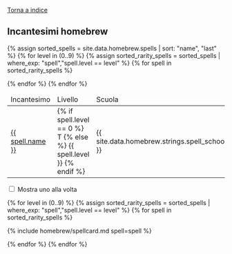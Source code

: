 [Torna a indice](/homebrew/index)

<script src="/assets/js/homebrew.js"></script>
<link rel="stylesheet" href="{{ '/assets/css/homebrew.css' | relative_url }}">

## Incantesimi homebrew

<table class="index">
<thead>
    <tr>
        <td>Incantesimo</td>
        <td>Livello</td>
        <td>Scuola</td>
    </tr>
</thead>
<tbody>

<!-- Rarity first, name second -->
{% assign sorted_spells = site.data.homebrew.spells | sort: "name", "last" %}
{% for level in (0..9) %}
{% assign sorted_rarity_spells = sorted_spells | where_exp: "spell","spell.level == level" %}
{% for spell in sorted_rarity_spells %}

<tr>
    <td><a href="#{{ spell.name | slugify }}">{{ spell.name }}</a></td>
    <td>{% if spell.level == 0 %} T {% else %} {{ spell.level }} {% endif %}</td>
    <td>{{ site.data.homebrew.strings.spell_schools[spell.school] }}</td>
</tr>

{% endfor %}
{% endfor %}

</tbody>
</table>

<form>
    <input type="checkbox" id="showone" name="showone">
    <label for="showone">Mostra uno alla volta</label>
</form>

<div class="card-container">

<!-- Rarity first, name second -->
{% for level in (0..9) %}
{% assign sorted_rarity_spells = sorted_spells | where_exp: "spell","spell.level == level" %}
{% for spell in sorted_rarity_spells %}

<div class="card" markdown="1">

{% include homebrew/spellcard.md spell=spell %}

</div>

{% endfor %}
{% endfor %}

</div>